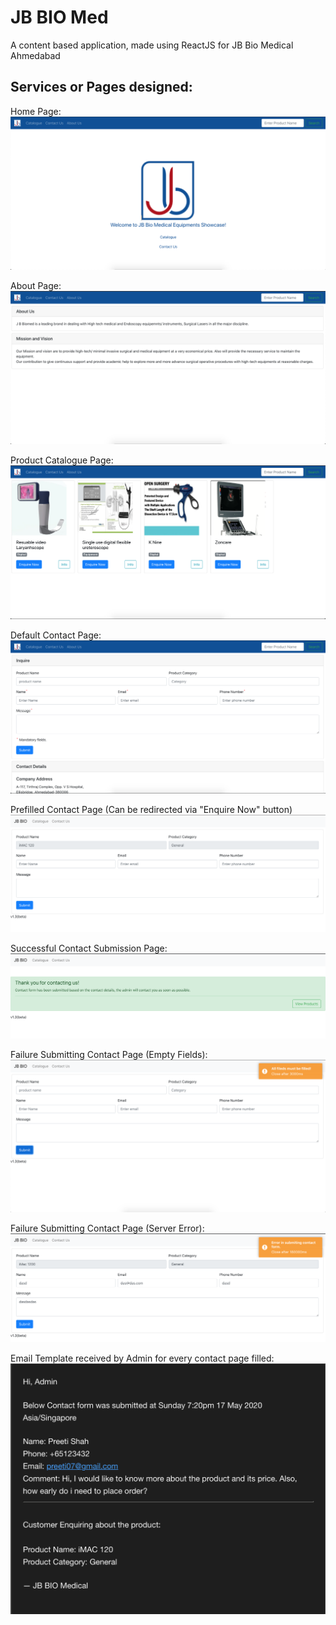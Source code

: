 # JB BIO Med

A content based application, made using ReactJS for JB Bio Medical Ahmedabad


## Services or Pages designed:

Home Page:
![Home Page](./product_image/homepage.png)

About Page:
![About Page](./product_image/aboutuspage.png)

Product Catalogue Page:
![Products Page](./product_image/Productcataloguepage.png)

Default Contact Page:
![Default Contact Page](./product_image/defaultcontactpage.png)

Prefilled Contact Page (Can be redirected via "Enquire Now" button)
![Default Contact Page](./product_image/prefilledcontactpage.png)

Successful Contact Submission Page:
![Successful Contact Submission Page:](./product_image/successfulcontactsubmissionmessage.png)

Failure Submitting Contact Page (Empty Fields):
![Failure Contact Submission Page:](./product_image/contactus_filleddetailerror.png)

Failure Submitting Contact Page (Server Error):
![Failure Contact Submission Page:](./product_image/contactus_mailsenderror.png)

Email Template received by Admin for every contact page filled:
![Email Sample:](./product_image/sampleemail_receivedby_admin_from_contactus_page.png)





